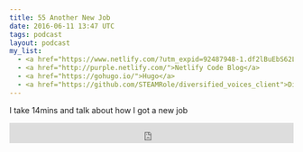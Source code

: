 ```yaml
---
title: 55 Another New Job
date: 2016-06-11 13:47 UTC
tags: podcast
layout: podcast
my_list:
  - <a href="https://www.netlify.com/?utm_expid=92487948-1.df2lBuEbS62LXg9iBsNEmA.0">Netlify</a>
  - <a href="http://purple.netlify.com/">Netlify Code Blog</a>
  - <a href="https://gohugo.io/">Hugo</a>
  - <a href="https://github.com/STEAMRole/diversified_voices_client">Diverse Speaker Ember App</a>
---
```

I take 14mins and talk about how I got a new job

<iframe frameborder='0' height='36px' scrolling='no' seamless src='https://simplecast.com/e/39382?style=light' width='100%'></iframe>
